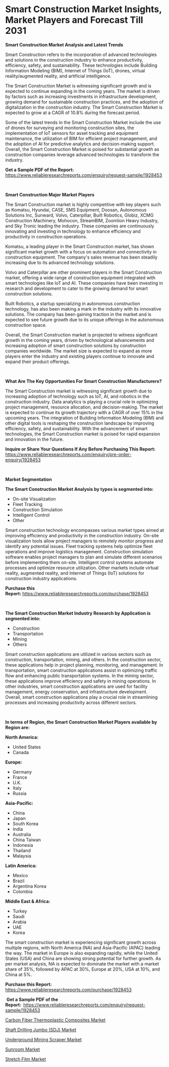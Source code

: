 <p><h1>Smart Construction Market Insights, Market Players and Forecast Till 2031</h1></p><p><strong>Smart Construction Market Analysis and Latest Trends</strong></p>
<p><p>Smart Construction refers to the incorporation of advanced technologies and solutions in the construction industry to enhance productivity, efficiency, safety, and sustainability. These technologies include Building Information Modeling (BIM), Internet of Things (IoT), drones, virtual reality/augmented reality, and artificial intelligence.</p><p>The Smart Construction Market is witnessing significant growth and is expected to continue expanding in the coming years. The market is driven by factors such as increasing investments in infrastructure development, growing demand for sustainable construction practices, and the adoption of digitalization in the construction industry. The Smart Construction Market is expected to grow at a CAGR of 10.8% during the forecast period.</p><p>Some of the latest trends in the Smart Construction Market include the use of drones for surveying and monitoring construction sites, the implementation of IoT sensors for asset tracking and equipment maintenance, the utilization of BIM for efficient project management, and the adoption of AI for predictive analytics and decision-making support. Overall, the Smart Construction Market is poised for substantial growth as construction companies leverage advanced technologies to transform the industry.</p></p>
<p><strong>Get a Sample PDF of the Report:&nbsp;</strong> <a href="https://www.reliableresearchreports.com/enquiry/request-sample/1928453">https://www.reliableresearchreports.com/enquiry/request-sample/1928453</a></p>
<p>&nbsp;</p>
<p><strong>Smart Construction Major Market Players</strong></p>
<p><p>The Smart Construction market is highly competitive with key players such as Komatsu, Hyundai, CASE, SMS Equipment, Doosan, Autonomous Solutions Inc, Sunward, Volvo, Caterpillar, Built Robotics, Globiz, XCMG Construction Machinery, Mohocon, StreamBIM, Zoomlion Heavy Industry, and Sky Tronic leading the industry. These companies are continuously innovating and investing in technology to enhance efficiency and productivity in construction operations.</p><p>Komatsu, a leading player in the Smart Construction market, has shown significant market growth with a focus on automation and connectivity in construction equipment. The company's sales revenue has been steadily increasing due to its advanced technology solutions.</p><p>Volvo and Caterpillar are other prominent players in the Smart Construction market, offering a wide range of construction equipment integrated with smart technologies like IoT and AI. These companies have been investing in research and development to cater to the growing demand for smart construction solutions.</p><p>Built Robotics, a startup specializing in autonomous construction technology, has also been making a mark in the industry with its innovative solutions. The company has been gaining traction in the market and is expected to see future growth due to its unique offerings in the autonomous construction space.</p><p>Overall, the Smart Construction market is projected to witness significant growth in the coming years, driven by technological advancements and increasing adoption of smart construction solutions by construction companies worldwide. The market size is expected to expand as more players enter the industry and existing players continue to innovate and expand their product offerings.</p></p>
<p>&nbsp;</p>
<p><strong>What Are The Key Opportunities For Smart Construction Manufacturers?</strong></p>
<p><p>The Smart Construction market is witnessing significant growth due to increasing adoption of technology such as IoT, AI, and robotics in the construction industry. Data analytics is playing a crucial role in optimizing project management, resource allocation, and decision-making. The market is expected to continue its growth trajectory with a CAGR of over 15% in the upcoming years. The integration of Building Information Modeling (BIM) and other digital tools is reshaping the construction landscape by improving efficiency, safety, and sustainability. With the advancement of smart technologies, the Smart Construction market is poised for rapid expansion and innovation in the future.</p></p>
<p><strong>Inquire or Share Your Questions If Any Before Purchasing This Report:</strong> <a href="https://www.reliableresearchreports.com/enquiry/pre-order-enquiry/1928453">https://www.reliableresearchreports.com/enquiry/pre-order-enquiry/1928453</a></p>
<p>&nbsp;</p>
<p><strong>Market Segmentation</strong></p>
<p><strong>The Smart Construction Market Analysis by types is segmented into:</strong></p>
<p><ul><li>On-site Visualization</li><li>Fleet Tracking</li><li>Construction Simulation</li><li>Intelligent Control</li><li>Other</li></ul></p>
<p><p>Smart construction technology encompasses various market types aimed at improving efficiency and productivity in the construction industry. On-site visualization tools allow project managers to remotely monitor progress and identify any potential issues. Fleet tracking systems help optimize fleet operations and improve logistics management. Construction simulation software enables project managers to plan and simulate different scenarios before implementing them on-site. Intelligent control systems automate processes and optimize resource utilization. Other markets include virtual reality, augmented reality, and Internet of Things (IoT) solutions for construction industry applications.</p></p>
<p><strong>Purchase this Report:&nbsp;</strong><a href="https://www.reliableresearchreports.com/purchase/1928453">https://www.reliableresearchreports.com/purchase/1928453</a></p>
<p>&nbsp;</p>
<p><strong>The Smart Construction Market Industry Research by Application is segmented into:</strong></p>
<p><ul><li>Construction</li><li>Transportation</li><li>Mining</li><li>Others</li></ul></p>
<p><p>Smart construction applications are utilized in various sectors such as construction, transportation, mining, and others. In the construction sector, these applications help in project planning, monitoring, and management. In transportation, smart construction applications assist in optimizing traffic flow and enhancing public transportation systems. In the mining sector, these applications improve efficiency and safety in mining operations. In other industries, smart construction applications are used for facility management, energy conservation, and infrastructure development. Overall, smart construction applications play a crucial role in streamlining processes and increasing productivity across different sectors.</p></p>
<p>&nbsp;</p>
<p><strong>In terms of Region, the Smart Construction Market Players available by Region are:</strong></p>
<p>
    <p> <strong> North America: </strong>
        <ul>
            <li>United States</li>
            <li>Canada</li>
        </ul>
        </p> 
    <p> <strong> Europe: </strong>
        <ul>
            <li>Germany</li>
            <li>France</li>
            <li>U.K.</li>
            <li>Italy</li>
            <li>Russia</li>
        </ul>
        </p> 
    <p> <strong> Asia-Pacific: </strong>
        <ul>
            <li>China</li>
            <li>Japan</li>
            <li>South Korea</li>
            <li>India</li>
            <li>Australia</li>
            <li>China Taiwan</li>
            <li>Indonesia</li>
            <li>Thailand</li>
            <li>Malaysia</li>
        </ul>
        </p> 
    <p> <strong> Latin America: </strong>
        <ul>
            <li>Mexico</li>
            <li>Brazil</li>
            <li>Argentina Korea</li>
            <li>Colombia</li>
        </ul>
        </p> 
    <p> <strong> Middle East & Africa: </strong>
        <ul>
            <li>Turkey</li>
            <li>Saudi</li>
            <li>Arabia</li>
            <li>UAE</li>
            <li>Korea</li>
        </ul>
    </p>
    </p>
<p><p>The smart construction market is experiencing significant growth across multiple regions, with North America (NA) and Asia-Pacific (APAC) leading the way. The market in Europe is also expanding rapidly, while the United States (USA) and China are showing strong potential for further growth. As per market analysis, NA is expected to dominate the market with a market share of 35%, followed by APAC at 30%, Europe at 20%, USA at 10%, and China at 5%.</p></p>
<p><strong>Purchase this Report: </strong><a href="https://www.reliableresearchreports.com/purchase/1928453">https://www.reliableresearchreports.com/purchase/1928453</a></p>
<p>&nbsp;<strong>Get a Sample PDF of the Report:&nbsp;&nbsp;</strong><a href="https://www.reliableresearchreports.com/enquiry/request-sample/1928453">https://www.reliableresearchreports.com/enquiry/request-sample/1928453</a></p>
<p><strong></strong></p>
<p><p><a href="https://zircon-bluebell-299.notion.site/Decoding-the-Carbon-Fiber-Thermoplastic-Composites-Market-A-Deep-Dive-into-the-Latest-Market-Trends-5dea8875b1724a61bdd2649eaa8c778c">Carbon Fiber Thermoplastic Composites Market</a></p><p><a href="https://github.com/jerrycopelandthomaswsqd8q/Market-Research-Report-List-1/blob/main/shaft-drilling-jumbo-sdj-market.md">Shaft Drilling Jumbo (SDJ) Market</a></p><p><a href="https://github.com/brenzgnarento/Market-Research-Report-List-1/blob/main/underground-mining-scraper-market.md">Underground Mining Scraper Market</a></p><p><a href="https://view.publitas.com/reportprime-1/sunroom-market-size-growing-and-forecasted-for-period-from-2024-2031-and-provides-complete-market-analysis-of-this-market/">Sunroom Market</a></p><p><a href="https://issuu.com/reportprime-2/docs/stretch-film-market-size-2030.pptx">Stretch Film Market</a></p></p>